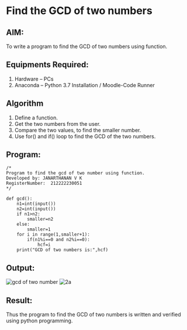 # Find the GCD of two numbers

## AIM:
To write a program to find the GCD of two numbers using function.

## Equipments Required:
1. Hardware – PCs
2. Anaconda – Python 3.7 Installation / Moodle-Code Runner

## Algorithm
1. Define a function.
2. Get the two numbers from the user.
3. Compare the two values, to find the smaller number.
4. Use for() and if() loop to find the GCD of the two numbers.

## Program:
```
/*
Program to find the gcd of two number using function.
Developed by: JANARTHANAN V K
RegisterNumber:  212222230051
*/
```
    def gcd():
        n1=int(input())
        n2=int(input())
        if n1>n2:
            smaller=n2
        else:
            smaller=1
        for i in range(1,smaller+1):
            if(n1%i==0 and n2%i==0):
                hcf=i
        print("GCD of two numbers is:",hcf)
    
    
## Output:
![gcd of two number](gcd.png)
![2a](https://user-images.githubusercontent.com/119393515/236847518-b927853f-4cf2-4fd9-b93f-3c8d6405a6c8.png)


## Result:
Thus the program to find the GCD of two numbers is written and verified using python programming.

